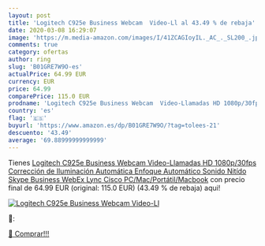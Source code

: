 ```yaml
---
layout: post
title: 'Logitech C925e Business Webcam  Video-Ll al 43.49 % de rebaja'
date: 2020-03-08 16:29:07
image: 'https://m.media-amazon.com/images/I/41ZCAGIoyIL._AC_._SL200_.jpg'
comments: true
category: ofertas
author: ring
slug: 'B01GRE7W9O-es'
actualPrice: 64.99 EUR
currency: EUR
price: 64.99
comparePrice: 115.0 EUR
prodname: 'Logitech C925e Business Webcam  Video-Llamadas HD 1080p/30fps  Corrección de Iluminación Automática  Enfoque Automático  Sonido Nitído  Skype Business  WebEx  Lync  Cisco  PC/Mac/Portátil/Macbook'
country: 'es'
flag: '🇪🇸'
buyurl: 'https://www.amazon.es/dp/B01GRE7W9O/?tag=tolees-21'
descuento: '43.49'
average: '69.88999999999999'
---
```


Tienes [Logitech C925e Business Webcam  Video-Llamadas HD 1080p/30fps  Corrección de Iluminación Automática  Enfoque Automático  Sonido Nitído  Skype Business  WebEx  Lync  Cisco  PC/Mac/Portátil/Macbook](https://www.amazon.es/dp/B01GRE7W9O/?tag=tolees-21) con precio final de  64.99 EUR (original: 115.0 EUR) (43.49 %  de rebaja) aqui!

[![Logitech C925e Business Webcam  Video-Ll](https://m.media-amazon.com/images/I/41ZCAGIoyIL._AC_._SL200_.jpg)](https://www.amazon.es/dp/B01GRE7W9O/?tag=tolees-21)

🔎:


[🛒 Comprar!!!](https://www.amazon.es/dp/B01GRE7W9O/?tag=tolees-21)
